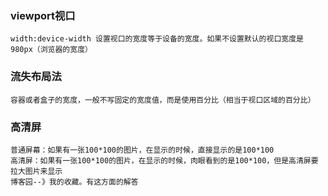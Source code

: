 ### viewport视口
    width:device-width 设置视口的宽度等于设备的宽度。如果不设置默认的视口宽度是980px（浏览器的宽度）

### 流失布局法
    容器或者盒子的宽度，一般不写固定的宽度值，而是使用百分比（相当于视口区域的百分比）

### 高清屏
    普通屏幕：如果有一张100*100的图片，在显示的时候，直接显示的是100*100
    高清屏：如果有一张100*100的图片，在显示的时候，肉眼看到的是100*100，但是高清屏要拉大图片来显示
    博客园--》我的收藏。有这方面的解答
    
    